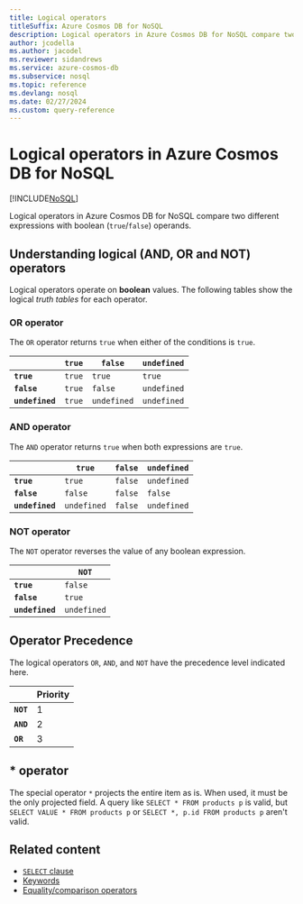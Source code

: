 ```yaml
---
title: Logical operators
titleSuffix: Azure Cosmos DB for NoSQL
description: Logical operators in Azure Cosmos DB for NoSQL compare two different expressions with boolean (true/false) operands.
author: jcodella
ms.author: jacodel
ms.reviewer: sidandrews
ms.service: azure-cosmos-db
ms.subservice: nosql
ms.topic: reference
ms.devlang: nosql
ms.date: 02/27/2024
ms.custom: query-reference
---
```


# Logical operators in Azure Cosmos DB for NoSQL

[!INCLUDE[NoSQL](../../includes/appliesto-nosql.md)]

Logical operators in Azure Cosmos DB for NoSQL compare two different expressions with boolean (``true``/``false``) operands.

## Understanding logical (AND, OR and NOT) operators

Logical operators operate on **boolean** values. The following tables show the logical *truth tables* for each operator.

### OR operator

The ``OR`` operator returns ``true`` when either of the conditions is ``true``.

|  | ``true`` | ``false`` | ``undefined`` |
| --- | --- | --- | --- |
| **``true``** | ``true`` | ``true`` | ``true`` |
| **``false``** | ``true`` | ``false`` | ``undefined`` |
| **``undefined``** | ``true`` | ``undefined`` | ``undefined`` |

### AND operator

The ``AND`` operator returns ``true`` when both expressions are ``true``.

|  | ``true`` | ``false`` | ``undefined`` |
| --- | --- | --- | --- |
| **``true``** | ``true`` | ``false`` | ``undefined`` |
| **``false``** | ``false`` | ``false`` | ``false`` |
| **``undefined``** | ``undefined`` | ``false`` | ``undefined`` |

### NOT operator

The ``NOT`` operator reverses the value of any boolean expression.

|  | ``NOT`` |
| --- | --- |
| **``true``** | ``false`` |
| **``false``** | ``true`` |
| **``undefined``** | ``undefined`` |

## Operator Precedence

The logical operators ``OR``, ``AND``, and ``NOT`` have the precedence level indicated here.

| | Priority |
| --- | --- |
| **``NOT``** | 1 |
| **``AND``** | 2 |
| **``OR``** | 3 |

## * operator

The special operator ``*`` projects the entire item as is. When used, it must be the only projected field. A query like ``SELECT * FROM products p`` is valid, but ``SELECT VALUE * FROM products p`` or ``SELECT *, p.id FROM products p`` aren't valid.

## Related content

- [``SELECT`` clause](select.md)
- [Keywords](keywords.md)
- [Equality/comparison operators](equality-comparison-operators.md)
